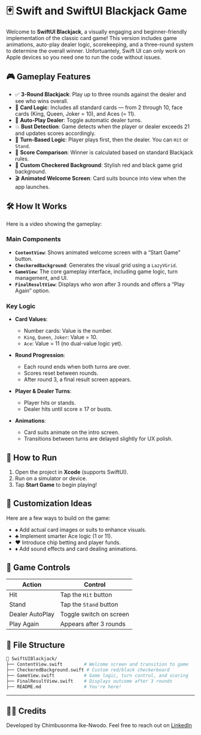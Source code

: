 # 🃏 Swift and SwiftUI Blackjack Game

Welcome to **SwiftUI Blackjack**, a visually engaging and beginner-friendly implementation of the classic card game! This version includes game animations, auto-play dealer logic, scorekeeping, and a three-round system to determine the overall winner. Unfortuantely, Swift UI can only work on Apple devices so you need one to run the code without issues.

## 🎮 Gameplay Features

* ✅ **3-Round Blackjack**: Play up to three rounds against the dealer and see who wins overall.
* 🎴 **Card Logic**: Includes all standard cards — from 2 through 10, face cards (King, Queen, Joker = 10), and Aces (= 11).
* 🔄 **Auto-Play Dealer**: Toggle automatic dealer turns.
* 💥 **Bust Detection**: Game detects when the player or dealer exceeds 21 and updates scores accordingly.
* 🧠 **Turn-Based Logic**: Player plays first, then the dealer. You can `Hit` or `Stand`.
* 🧮 **Score Comparison**: Winner is calculated based on standard Blackjack rules.
* 🎨 **Custom Checkered Background**: Stylish red and black game grid background.
* 🎬 **Animated Welcome Screen**: Card suits bounce into view when the app launches.

## 🛠 How It Works

Here is a video showing the gameplay: 

### Main Components

* **`ContentView`**: Shows animated welcome screen with a “Start Game” button.
* **`CheckeredBackground`**: Generates the visual grid using a `LazyVGrid`.
* **`GameView`**: The core gameplay interface, including game logic, turn management, and UI.
* **`FinalResultView`**: Displays who won after 3 rounds and offers a “Play Again” option.

### Key Logic

* **Card Values**:

  * Number cards: Value is the number.
  * `King`, `Queen`, `Joker`: Value = 10.
  * `Ace`: Value = 11 (no dual-value logic yet).
* **Round Progression**:

  * Each round ends when both turns are over.
  * Scores reset between rounds.
  * After round 3, a final result screen appears.
* **Player & Dealer Turns**:

  * Player hits or stands.
  * Dealer hits until score ≥ 17 or busts.
* **Animations**:

  * Card suits animate on the intro screen.
  * Transitions between turns are delayed slightly for UX polish.

## 🧪 How to Run

1. Open the project in **Xcode** (supports SwiftUI).
2. Run on a simulator or device.
3. Tap **Start Game** to begin playing!

## 📝 Customization Ideas

Here are a few ways to build on the game:

* ♠️ Add actual card images or suits to enhance visuals.
* ♣️ Implement smarter Ace logic (1 or 11).
* ♥️ Introduce chip betting and player funds.
* ♦️ Add sound effects and card dealing animations.

## 🔄 Game Controls

| Action          | Control                 |
| --------------- | ----------------------- |
| Hit             | Tap the `Hit` button    |
| Stand           | Tap the `Stand` button  |
| Dealer AutoPlay | Toggle switch on screen |
| Play Again      | Appears after 3 rounds  |

## 📂 File Structure

```bash
📁 SwiftUIBlackjack/
├── ContentView.swift        # Welcome screen and transition to game
├── CheckeredBackground.swift # Custom red/black checkerboard
├── GameView.swift           # Game logic, turn control, and scoring
├── FinalResultView.swift    # Displays outcome after 3 rounds
├── README.md                # You're here!
```

---

## 👨‍💻 Credits

Developed by Chimbusonma Ike-Nwodo. Feel free to reach out on [LinkedIn](https://www.linkedin.com/in/chimbusonma-ike-nwodo/)
